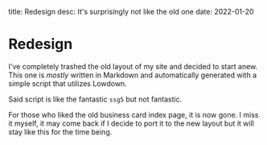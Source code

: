 title: Redesign
desc: It's surprisingly not like the old one
date: 2022-01-20

# Redesign
I've completely trashed the old layout of my site and decided to start anew.
This one is *mostly* written in Markdown and automatically generated with a
simple script that utilizes Lowdown.

Said script is like the fantastic `ssg5` but not fantastic.

For those who liked the old business card index page, it is now gone.
I miss it myself, it may come back if I decide to port it to the new layout but
it will stay like this for the time being.
